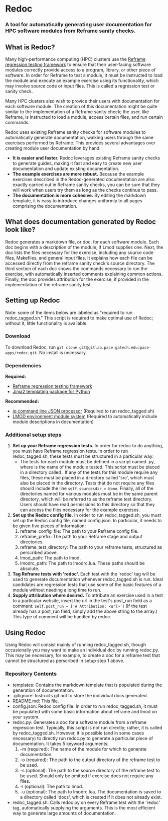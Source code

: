 # Redoc

### A tool for automatically generating user documentation for HPC software modules from Reframe sanity checks.

## What is Redoc?

Many high-performance computing (HPC) clusters use the
[Reframe regression testing framework](https://reframe-hpc.readthedocs.io/en/stable/)
to ensure that their user-facing software modules correctly provide access to
a program, library, or other piece of software. In order for Reframe to test a module,
it must be instructed to load the module and execute an example exercise using its functionality,
which may involve source code or input files.
This is called a regression test or sanity check.

Many HPC clusters also wish to provice their users with documentation for each software module.
The creation of this documentation might be quite similar to the implementation of a Reframe
sanity check; the user, like Reframe, is instructed to load a module, access certain files,
and run certain commands.

Redoc uses existing Reframe sanity checks for software modules to automatically generate documentation,
walking users through the same exercises performed by Reframe.
This provides several advantages over creating module user documentation by hand:

- **It is easier and faster.** Redoc leverages existing Reframe sanity checks to generate guides,
    making it fast and easy to create new user documentation and update existing documentation.
- **The example exercises are more robust.** Because the example exercises described in the
    Redoc-generated documentation are also
    exactly carried out in Reframe sanity checks, you can be sure that they will work when users try them
    as long as the checks continue to pass.
- **The documentation is more cohesive.** By editing the markdown template,
    it is easy to introduce changes uniformly to all pages comprising the documentation.

## What does documentation generated by Redoc look like?

Redoc generates a markdown file, or doc, for each software module.
Each doc begins with a description of the module, if Lmod supplies one.
Next, the doc lists the files necessary for the exercise, including any
source code files, Makefiles, and general input files.
It explains how each file can be accessed directly from the reframe sanity check's source directory.
The third section of each doc shows the commands necessary to run the exercise,
with automatically inserted comments explaining common actions.
Finally, the doc provides attribution for the exercise, if provided in the implementation
of the reframe sanity test.

## Setting up Redoc

Note: some of the items below are labeled as "required to run redoc_tagged.sh."
This script is required to make optimal use of Redoc; without it, little
functionality is available.

### Download

To download Redoc, run
`git clone git@gitlab.pace.gatech.edu:pace-apps/redoc.git`. 
No install is necessary.

### Dependencies

**Required:**
- [Reframe regression testing framework](https://reframe-hpc.readthedocs.io/en/stable/)
- [Jinja2 templating package for Python](https://jinja.palletsprojects.com/en/2.11.x/)

**Recommended:**
- [jq command line JSON processor](https://stedolan.github.io/jq/) (Required
  to run redoc_tagged.sh)
- [LMOD environment module system](https://lmod.readthedocs.io/en/latest/) (Required
  to automatically include module descriptions in documentation)

### Additional setup steps

1. **Set up your Reframe regression tests.** In order for redoc to do anything,
   you must have Reframe regression tests. In order to run redoc_tagged.sh,
   these tests must be structured in a particular way:
    - The tests for each module must be defined in a script named <module>.py,
      where <module> is the name of the module tested. This script must be placed in
      a directory called <module>. If any of the tests for this module require
      any files, these must be placed in a directory called 'src', which
      must also be placed in the <module> directory. Tests that do not require
      any files should include the line `self.sourcesdir = None`.
      Finally, all of the directories named <module> for various modules must be
      in the same parent directory, which will be referred to as the reframe test directory.
      Users should have read permissions to this directory so that they can access the
      files necessary for the example exercises.
2. **Set up the Redoc config file.** In order to run redoc_tagged.sh,
   you must set up the Redoc config file, named config.json.
   In particular, it needs to be given five pieces of information:
    1. reframe_config_file: The path to your Reframe config file.
    2. reframe_prefix: The path to your Reframe stage and output directories.
    3. reframe_test_directory: The path to your reframe tests, structured
       as perscribed above.
    4. lmod_path: The path to lmod.
   5. lmodrc_path: The path to lmodrc.lua.
   These paths should be absolute.
3. **Tag Reframe tests with 'redoc'.** Each test with the 'redoc' tag will be used
   to generate documentation whenever redoc_tagged.sh is run. Ideal candidates are regression
   tests that use some of the basic features of a module without needing a long time to run.
4. **Supply attribution where desired.** To attribute an exercise used in a test to a
   particular website, insert the url in the test's post_run field as a comment: 
   `self.post_run = ['# Attribution: <url>']` 
   (If the test already has a post_run field, simply add the above string to the array.)
   This type of comment will be handled by redoc.

## Using Redoc

Using Redoc will consist mainly of running redoc_tagged.sh, though occasionally you
may want to make an individual doc by running redoc.py. This may be necessary,
for example, to create a doc for a reframe test that cannot be structured
as perscribed in setup step 1 above.

### Repository Contents
- templates: Contains the markdown template that is populated during
  the generation of documentation.
- .gitignore: Instructs git not to store the individual docs generated.
- README.md: This file.
- config.json: Redoc config file. In order to run redoc_tagged.sh,
  it must be populated with some basic information about reframe and lmod on your system.
- redoc.py: Generates a doc for a software module from a reframe regression test.
  Typically, this script is not run directly; rather, it is called by redoc_tagged.sh.
  However, it is possible (and in some cases necessary) to directly run redoc.py
  to generate a particular piece of documentation. It takes 5 keyword arguments:
  1. -m (required): The name of the module for which to generate documentation.
  2. -o (required): The path to the output directory of the reframe test to be used.
  3. -s (optional): The path to the source directory of the reframe test to be used. Should only be omitted if exercise does not require any files.
  4. -l (optional): The path to lmod.
  5. -u (optional): The path to lmodrc.lua.
  The documentation is saved to a directory called 'docs', which is created if it does
  not already exist.
- redoc_tagged.sh: Calls redoc.py on every Reframe test with the 'redoc' tag, automatically
  supplying the arguments. This is the most efficient way to generate large amounts
  of documentation.

